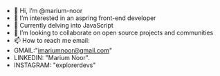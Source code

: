 - 👋 Hi, I’m @marium-noor
- 👀 I’m interested in an aspring front-end developer
- 🌱 Currently delving into JavaScript
- 💞️ I’m looking to collaborate on open source projects and communities
- 📫 How to reach me email:
- GMAIL:"imariumnoor@gmail.com"
- LINKEDIN: "Marium Noor".
- INSTAGRAM: "explorerdevs"

<!---
marium-noor/marium-noor is a ✨ special ✨ repository because its `README.md` (this file) appears on your GitHub profile.
You can click the Preview link to take a look at your changes.
--->
